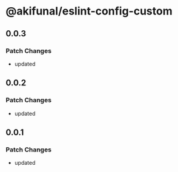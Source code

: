 # @akifunal/eslint-config-custom

## 0.0.3

### Patch Changes

-   updated

## 0.0.2

### Patch Changes

-   updated

## 0.0.1

### Patch Changes

-   updated
